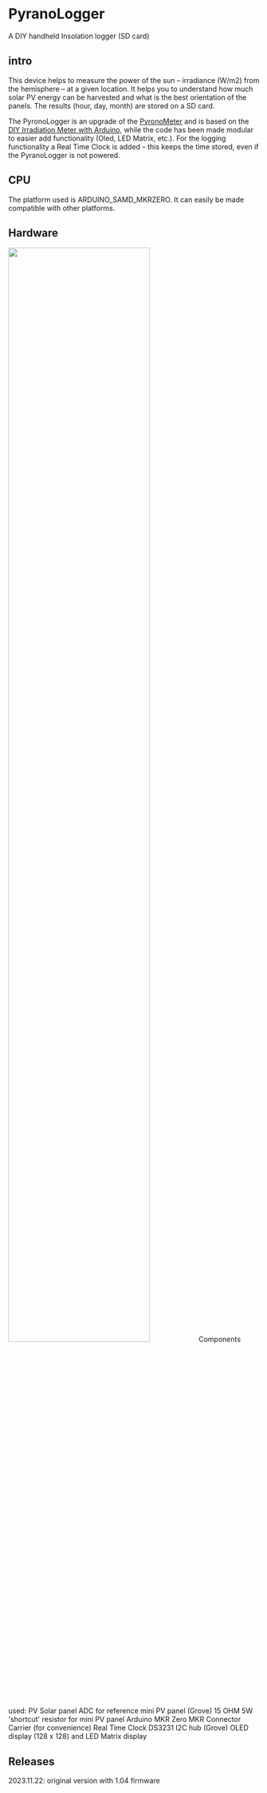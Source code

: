 # PyranoLogger

A DIY handheld Insolation logger (SD card)

## intro

This device helps to measure the power of the sun – irradiance (W/m2) from the hemisphere – at a given location. It helps you to understand how much solar PV energy can be harvested and what is the best orientation of the panels. The results (hour, day, month) are stored on a SD card.

The PyronoLogger is an upgrade of the [PyronoMeter](https://github.com/elektropionir/PyranoMeter/) and is based on the [DIY Irradiation Meter with Arduino](https://solarduino.com/diy-irradiation-meter-with-arduino/), while the code has been made modular to easier add functionality (Oled, LED Matrix, etc.). For the logging functionality a Real Time Clock is added – this keeps the time stored, even if the PyranoLogger is not powered.

## CPU

The platform used is ARDUINO_SAMD_MKRZERO. It can easily be made compatible with other platforms.

## Hardware

<img src="https://elektropionir.rs/wp-content/uploads/2023/11/PyranoLogger-web.jpg" width=75% height=75%>
Components used:
PV Solar panel
ADC for reference mini PV panel (Grove)
15 OHM 5W 'shortcut' resistor for mini PV panel
Arduino MKR Zero
MKR Connector Carrier (for convenience)
Real Time Clock DS3231
I2C hub (Grove)
OLED display (128 x 128) and LED Matrix display

## Releases

2023.11.22: original version with 1.04 firmware
